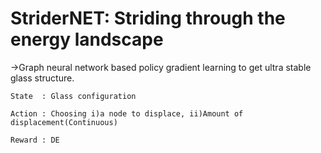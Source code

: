 # StriderNET: Striding through the energy landscape

->Graph neural network based policy gradient learning to get ultra stable glass structure.

    State  : Glass configuration 

    Action : Choosing i)a node to displace, ii)Amount of displacement(Continuous)
    
    Reward : DE


